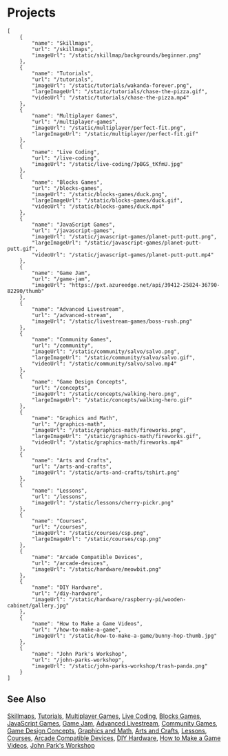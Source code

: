 # Projects

```codecard
[
    {
        "name": "Skillmaps",
        "url": "/skillmaps",
        "imageUrl": "/static/skillmap/backgrounds/beginner.png"
    },
    {
        "name": "Tutorials",
        "url": "/tutorials",
        "imageUrl": "/static/tutorials/wakanda-forever.png",
        "largeImageUrl": "/static/tutorials/chase-the-pizza.gif",
        "videoUrl": "/static/tutorials/chase-the-pizza.mp4"
    },
    {
        "name": "Multiplayer Games",
        "url": "/multiplayer-games",
        "imageUrl": "/static/multiplayer/perfect-fit.png",
        "largeImageUrl": "/static/multiplayer/perfect-fit.gif"
    },
    {
        "name": "Live Coding",
        "url": "/live-coding",
        "imageUrl": "/static/live-coding/7pBGS_tKfmU.jpg"
    },
    {
        "name": "Blocks Games",
        "url": "/blocks-games",
        "imageUrl": "/static/blocks-games/duck.png",
        "largeImageUrl": "/static/blocks-games/duck.gif",
        "videoUrl": "/static/blocks-games/duck.mp4"
    },
    {
        "name": "JavaScript Games",
        "url": "/javascript-games",
        "imageUrl": "/static/javascript-games/planet-putt-putt.png",
        "largeImageUrl": "/static/javascript-games/planet-putt-putt.gif",
        "videoUrl": "/static/javascript-games/planet-putt-putt.mp4"
    },
    {
        "name": "Game Jam",
        "url": "/game-jam",
        "imageUrl": "https://pxt.azureedge.net/api/39412-25824-36790-82290/thumb"
    },
    {
        "name": "Advanced Livestream",
        "url": "/advanced-stream",
        "imageUrl": "/static/livestream-games/boss-rush.png"
    },
    {
        "name": "Community Games",
        "url": "/community",
        "imageUrl": "/static/community/salvo/salvo.png",
        "largeImageUrl": "/static/community/salvo/salvo.gif",
        "videoUrl": "/static/community/salvo/salvo.mp4"
    },
    {
        "name": "Game Design Concepts",
        "url": "/concepts",
        "imageUrl": "/static/concepts/walking-hero.png",
        "largeImageUrl": "/static/concepts/walking-hero.gif"
    },
    {
        "name": "Graphics and Math",
        "url": "/graphics-math",
        "imageUrl": "/static/graphics-math/fireworks.png",
        "largeImageUrl": "/static/graphics-math/fireworks.gif",
        "videoUrl": "/static/graphics-math/fireworks.mp4"
    },
    {
        "name": "Arts and Crafts",
        "url": "/arts-and-crafts",
        "imageUrl": "/static/arts-and-crafts/tshirt.png"
    },
    {
        "name": "Lessons",
        "url": "/lessons",
        "imageUrl": "/static/lessons/cherry-pickr.png"
    },
    {
        "name": "Courses",
        "url": "/courses",
        "imageUrl": "/static/courses/csp.png",
        "largeImageUrl": "/static/courses/csp.png"
    },
    {
        "name": "Arcade Compatible Devices",
        "url": "/arcade-devices",
        "imageUrl": "/static/hardware/meowbit.png"
    },
    {
        "name": "DIY Hardware",
        "url": "/diy-hardware",
        "imageUrl": "/static/hardware/raspberry-pi/wooden-cabinet/gallery.jpg"
    },
    {
        "name": "How to Make a Game Videos",
        "url": "/how-to-make-a-game",
        "imageUrl": "/static/how-to-make-a-game/bunny-hop-thumb.jpg"
    },
    {
        "name": "John Park's Workshop",
        "url": "/john-parks-workshop",
        "imageUrl": "/static/john-parks-workshop/trash-panda.png"
    }
]
```

## See Also

[Skillmaps](/skillmaps),
[Tutorials](/tutorials),
[Multiplayer Games](/multiplayer-games),
[Live Coding](/live-coding),
[Blocks Games](/blocks-games),
[JavaScript Games](/javascript-games),
[Game Jam](/game-jam),
[Advanced Livestream](/advanced-stream),
[Community Games](/community),
[Game Design Concepts](/concepts),
[Graphics and Math](/graphics-math),
[Arts and Crafts](/arts-and-crafts),
[Lessons](/lessons),
[Courses](/courses),
[Arcade Compatible Devices](/arcade-devices),
[DIY Hardware](/diy-hardware),
[How to Make a Game Videos](/how-to-make-a-game),
[John Park's Workshop](/john-parks-workshop)

